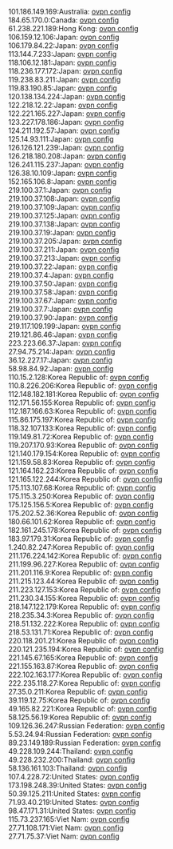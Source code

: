 101.186.149.169:Australia: [ovpn config](vpn/101_186_149_169.ovpn)  
184.65.170.0:Canada: [ovpn config](vpn/184_65_170_0.ovpn)  
61.238.221.189:Hong Kong: [ovpn config](vpn/61_238_221_189.ovpn)  
106.159.12.106:Japan: [ovpn config](vpn/106_159_12_106.ovpn)  
106.179.84.22:Japan: [ovpn config](vpn/106_179_84_22.ovpn)  
113.144.7.233:Japan: [ovpn config](vpn/113_144_7_233.ovpn)  
118.106.12.181:Japan: [ovpn config](vpn/118_106_12_181.ovpn)  
118.236.177.172:Japan: [ovpn config](vpn/118_236_177_172.ovpn)  
119.238.83.211:Japan: [ovpn config](vpn/119_238_83_211.ovpn)  
119.83.190.85:Japan: [ovpn config](vpn/119_83_190_85.ovpn)  
120.138.134.224:Japan: [ovpn config](vpn/120_138_134_224.ovpn)  
122.218.12.22:Japan: [ovpn config](vpn/122_218_12_22.ovpn)  
122.221.165.227:Japan: [ovpn config](vpn/122_221_165_227.ovpn)  
123.227.178.186:Japan: [ovpn config](vpn/123_227_178_186.ovpn)  
124.211.192.57:Japan: [ovpn config](vpn/124_211_192_57.ovpn)  
125.14.93.111:Japan: [ovpn config](vpn/125_14_93_111.ovpn)  
126.126.121.239:Japan: [ovpn config](vpn/126_126_121_239.ovpn)  
126.218.180.208:Japan: [ovpn config](vpn/126_218_180_208.ovpn)  
126.241.115.237:Japan: [ovpn config](vpn/126_241_115_237.ovpn)  
126.38.10.109:Japan: [ovpn config](vpn/126_38_10_109.ovpn)  
152.165.106.8:Japan: [ovpn config](vpn/152_165_106_8.ovpn)  
219.100.37.1:Japan: [ovpn config](vpn/219_100_37_1.ovpn)  
219.100.37.108:Japan: [ovpn config](vpn/219_100_37_108.ovpn)  
219.100.37.109:Japan: [ovpn config](vpn/219_100_37_109.ovpn)  
219.100.37.125:Japan: [ovpn config](vpn/219_100_37_125.ovpn)  
219.100.37.138:Japan: [ovpn config](vpn/219_100_37_138.ovpn)  
219.100.37.19:Japan: [ovpn config](vpn/219_100_37_19.ovpn)  
219.100.37.205:Japan: [ovpn config](vpn/219_100_37_205.ovpn)  
219.100.37.211:Japan: [ovpn config](vpn/219_100_37_211.ovpn)  
219.100.37.213:Japan: [ovpn config](vpn/219_100_37_213.ovpn)  
219.100.37.22:Japan: [ovpn config](vpn/219_100_37_22.ovpn)  
219.100.37.4:Japan: [ovpn config](vpn/219_100_37_4.ovpn)  
219.100.37.50:Japan: [ovpn config](vpn/219_100_37_50.ovpn)  
219.100.37.58:Japan: [ovpn config](vpn/219_100_37_58.ovpn)  
219.100.37.67:Japan: [ovpn config](vpn/219_100_37_67.ovpn)  
219.100.37.7:Japan: [ovpn config](vpn/219_100_37_7.ovpn)  
219.100.37.90:Japan: [ovpn config](vpn/219_100_37_90.ovpn)  
219.117.109.199:Japan: [ovpn config](vpn/219_117_109_199.ovpn)  
219.121.86.46:Japan: [ovpn config](vpn/219_121_86_46.ovpn)  
223.223.66.37:Japan: [ovpn config](vpn/223_223_66_37.ovpn)  
27.94.75.214:Japan: [ovpn config](vpn/27_94_75_214.ovpn)  
36.12.227.17:Japan: [ovpn config](vpn/36_12_227_17.ovpn)  
58.98.84.92:Japan: [ovpn config](vpn/58_98_84_92.ovpn)  
110.15.2.128:Korea Republic of: [ovpn config](vpn/110_15_2_128.ovpn)  
110.8.226.206:Korea Republic of: [ovpn config](vpn/110_8_226_206.ovpn)  
112.148.182.181:Korea Republic of: [ovpn config](vpn/112_148_182_181.ovpn)  
112.171.56.155:Korea Republic of: [ovpn config](vpn/112_171_56_155.ovpn)  
112.187.166.63:Korea Republic of: [ovpn config](vpn/112_187_166_63.ovpn)  
115.86.175.197:Korea Republic of: [ovpn config](vpn/115_86_175_197.ovpn)  
118.32.107.133:Korea Republic of: [ovpn config](vpn/118_32_107_133.ovpn)  
119.149.81.72:Korea Republic of: [ovpn config](vpn/119_149_81_72.ovpn)  
119.207.170.93:Korea Republic of: [ovpn config](vpn/119_207_170_93.ovpn)  
121.140.179.154:Korea Republic of: [ovpn config](vpn/121_140_179_154.ovpn)  
121.159.58.83:Korea Republic of: [ovpn config](vpn/121_159_58_83.ovpn)  
121.164.162.23:Korea Republic of: [ovpn config](vpn/121_164_162_23.ovpn)  
121.165.122.244:Korea Republic of: [ovpn config](vpn/121_165_122_244.ovpn)  
175.113.107.68:Korea Republic of: [ovpn config](vpn/175_113_107_68.ovpn)  
175.115.3.250:Korea Republic of: [ovpn config](vpn/175_115_3_250.ovpn)  
175.125.156.5:Korea Republic of: [ovpn config](vpn/175_125_156_5.ovpn)  
175.202.52.36:Korea Republic of: [ovpn config](vpn/175_202_52_36.ovpn)  
180.66.101.62:Korea Republic of: [ovpn config](vpn/180_66_101_62.ovpn)  
182.161.245.178:Korea Republic of: [ovpn config](vpn/182_161_245_178.ovpn)  
183.97.179.31:Korea Republic of: [ovpn config](vpn/183_97_179_31.ovpn)  
1.240.82.247:Korea Republic of: [ovpn config](vpn/1_240_82_247.ovpn)  
211.176.224.142:Korea Republic of: [ovpn config](vpn/211_176_224_142.ovpn)  
211.199.96.227:Korea Republic of: [ovpn config](vpn/211_199_96_227.ovpn)  
211.201.116.9:Korea Republic of: [ovpn config](vpn/211_201_116_9.ovpn)  
211.215.123.44:Korea Republic of: [ovpn config](vpn/211_215_123_44.ovpn)  
211.223.127.153:Korea Republic of: [ovpn config](vpn/211_223_127_153.ovpn)  
211.230.34.155:Korea Republic of: [ovpn config](vpn/211_230_34_155.ovpn)  
218.147.122.179:Korea Republic of: [ovpn config](vpn/218_147_122_179.ovpn)  
218.235.34.3:Korea Republic of: [ovpn config](vpn/218_235_34_3.ovpn)  
218.51.132.222:Korea Republic of: [ovpn config](vpn/218_51_132_222.ovpn)  
218.53.131.71:Korea Republic of: [ovpn config](vpn/218_53_131_71.ovpn)  
220.118.201.21:Korea Republic of: [ovpn config](vpn/220_118_201_21.ovpn)  
220.121.235.194:Korea Republic of: [ovpn config](vpn/220_121_235_194.ovpn)  
221.145.67.165:Korea Republic of: [ovpn config](vpn/221_145_67_165.ovpn)  
221.155.163.87:Korea Republic of: [ovpn config](vpn/221_155_163_87.ovpn)  
222.102.163.177:Korea Republic of: [ovpn config](vpn/222_102_163_177.ovpn)  
222.235.118.27:Korea Republic of: [ovpn config](vpn/222_235_118_27.ovpn)  
27.35.0.211:Korea Republic of: [ovpn config](vpn/27_35_0_211.ovpn)  
39.119.12.75:Korea Republic of: [ovpn config](vpn/39_119_12_75.ovpn)  
49.165.82.221:Korea Republic of: [ovpn config](vpn/49_165_82_221.ovpn)  
58.125.56.19:Korea Republic of: [ovpn config](vpn/58_125_56_19.ovpn)  
109.126.36.247:Russian Federation: [ovpn config](vpn/109_126_36_247.ovpn)  
5.53.24.94:Russian Federation: [ovpn config](vpn/5_53_24_94.ovpn)  
89.23.149.189:Russian Federation: [ovpn config](vpn/89_23_149_189.ovpn)  
49.228.109.244:Thailand: [ovpn config](vpn/49_228_109_244.ovpn)  
49.228.232.200:Thailand: [ovpn config](vpn/49_228_232_200.ovpn)  
58.136.161.103:Thailand: [ovpn config](vpn/58_136_161_103.ovpn)  
107.4.228.72:United States: [ovpn config](vpn/107_4_228_72.ovpn)  
173.198.248.39:United States: [ovpn config](vpn/173_198_248_39.ovpn)  
50.39.125.211:United States: [ovpn config](vpn/50_39_125_211.ovpn)  
71.93.40.219:United States: [ovpn config](vpn/71_93_40_219.ovpn)  
98.47.171.31:United States: [ovpn config](vpn/98_47_171_31.ovpn)  
115.73.237.165:Viet Nam: [ovpn config](vpn/115_73_237_165.ovpn)  
27.71.108.171:Viet Nam: [ovpn config](vpn/27_71_108_171.ovpn)  
27.71.75.37:Viet Nam: [ovpn config](vpn/27_71_75_37.ovpn)  
